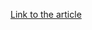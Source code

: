 [Link to the article](https://www.huntress.com/blog/3cx-voip-software-compromise-supply-chain-threats)
